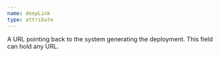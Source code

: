 ```yaml
---
name: deepLink
type: attribute
---
```


A URL pointing back to the system generating the deployment. This field can hold any URL.